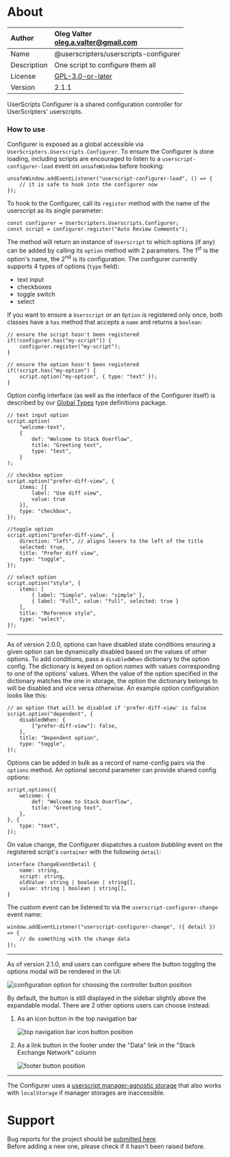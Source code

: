 
# About

| Author       | Oleg Valter<br>[oleg.a.valter@gmail.com](mailto:oleg.a.valter@gmail.com) |
| :----------- | :----------------------- |
| Name | @userscripters/userscripts-configurer |
| Description | One script to configure them all |
| License | [GPL-3.0-or-later](https://spdx.org/licenses/GPL-3.0-or-later) |
| Version | 2.1.1 |

UserScripts Configurer is a shared configuration controller for UserScripters' userscripts.

### How to use

Configurer is exposed as a global accessible via `UserScripters.Userscripts.Configurer`.
To ensure the Configurer is done loading, including scripts are encouraged to listen to a `userscript-configurer-load` event on `unsafeWindow` before hooking:

```lang-ts
unsafeWindow.addEventListener("userscript-configurer-load", () => {
    // it is safe to hook into the configurer now
});
```

To hook to the Configurer, call its `register` method with the name of the userscript as its single parameter:

```lang-ts
const configurer = UserScripters.Userscripts.Configurer;
const script = configurer.register("Auto Review Comments");
```

The method will return an instance of `Userscript` to which options (if any) can be added by calling its `option` method with 2 parameters. The 1<sup>st</sup> is the option's name, the 2<sup>nd</sup> is its configuration. The configurer currently supports 4 types of options (`type` field):

- text input
- checkboxes
- toggle switch
- select

If you want to ensure a `Userscript` or an `Option` is registered only once, both classes have a `has` method that accepts a `name` and returns a `boolean`:

```lang-ts
// ensure the script hasn't been registered
if(!configurer.has("my-script")) {
    configurer.register("my-script");
}

// ensure the option hasn't been registered
if(!script.has("my-option") {
    script.option("my-option", { type: "text" });
}
```

Option config interface (as well as the interface of the Configurer itself) is described by our [Global Types](https://github.com/userscripters/global-types) type definitions package.

```lang-ts
// text input option
script.option(
    "welcome-text",
    {
        def: "Welcome to Stack Overflow",
        title: "Greeting text",
        type: "text",
    }
);

// checkbox option
script.option("prefer-diff-view", {
    items: [{
        label: "Use diff view",
        value: true
    }],
    type: "checkbox",
});

//toggle option
script.option("prefer-diff-view", {
    direction: "left", // aligns levers to the left of the title
    selected: true,
    title: "Prefer diff view",
    type: "toggle",
});

// select option
script.option("style", {
    items: [
        { label: "Simple", value: "simple" },
        { label: "Full", value: "full", selected: true }
    ],
    title: "Reference style",
    type: "select",
});
```

---

As of version 2.0.0, options can have disabled state conditions ensuring a given option can be dynamically disabled based on the values of other options.
To add conditions, pass a `disabledWhen` dictionary to the option config. The dictionary is keyed on option *names* with values corresponding to one of the options' values.
When the value of the option specified in the dictionary matches the one in storage, the option the dictionary belongs to will be disabled and vice versa otherwise.
An example option configuration looks like this:

```
// an option that will be disabled if 'prefer-diff-view' is false
script.option("dependent", {
    disabledWhen: {
        ["prefer-diff-view"]: false,
    },
    title: "Dependent option",
    type: "toggle",
});
```

Options can be added in bulk as a record of name-config pairs via the `options` method. An optional second parameter can provide shared config options:

```lang-ts
script.options({
    welcome: {
        def: "Welcome to Stack Overflow",
        title: "Greeting text",
    },
}, {
    type: "text",
});
```

On value change, the Configurer dispatches a custom *bubbling* event on the registered script's `container` with the following `detail`:

```lang-ts
interface ChangeEventDetail {
    name: string,
    script: string,
    oldValue: string | boolean | string[],
    value: string | boolean | string[],
}
```

The custom event can be listened to via the `userscript-configurer-change` event name:

```lang-ts
window.addEventListener("userscript-configurer-change", ({ detail }) => {
    // do something with the change data
});
```

---

As of version 2.1.0, end users can configure where the button toggling the options modal will be rendered in the UI:

![configuration option for choosing the controller button position](https://i.stack.imgur.com/hSwSM.png)

By default, the button is still displayed in the sidebar slightly above the expandable modal. There are 2 other options users can choose instead:

1. As an icon button in the top navigation bar

    ![top navigation bar icon button position](https://i.stack.imgur.com/OD9Mt.png)

2. As a link button in the footer under the "Data" link in the "Stack Exchange Network" column

    ![footer button position](https://i.stack.imgur.com/NrRfq.png)

---

The Configurer uses a [userscript manager-agnostic storage](https://github.com/userscripters/storage) that also works with `localStorage` if manager storages are inaccessible.


# Support

Bug reports for the project should be [submitted here](https://github.com/userscripters/userscripts-configurer/issues).
<br>Before adding a new one, please check if it hasn't been raised before.
  